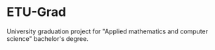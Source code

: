 # ETU-Grad
University graduation project for "Applied mathematics and computer science" bachelor's degree.
